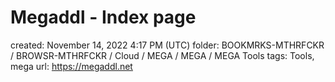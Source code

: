 # Megaddl - Index page

created: November 14, 2022 4:17 PM (UTC)
folder: BOOKMRKS-MTHRFCKR / BROWSR-MTHRFCKR / Cloud / MEGA / MEGA / MEGA Tools
tags: Tools, mega
url: https://megaddl.net
